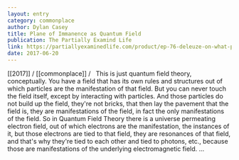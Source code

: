 ```yaml
---
layout: entry
category: commonplace
author: Dylan Casey
title: Plane of Immanence as Quantum Field
publication: The Partially Examind Life
link: https://partiallyexaminedlife.com/product/ep-76-deleuze-on-what-philosophy-is/
date: 2017-06-20
---
```


[[2017]] / [[commonplace]] / 
 
This is just quantum field theory, conceptually. You have a field that has its own rules and structures out of which particles are the manifestation of that field. But you can never touch the field itself, except by interacting with particles. And those particles do not build up the field, they're not bricks, that then lay the pavement that the field is, they are manifestations of the field, in fact the only manifestations of the field. So in Quantum Field Theory there is a universe permeating electron field, out of which electrons are the manifestation, the instances of it, but those electrons are tied to that field, they are resonances of that field, and that's why they're tied to each other and tied to photons, etc., because those are manifestations of the underlying electromagnetic field. ...

